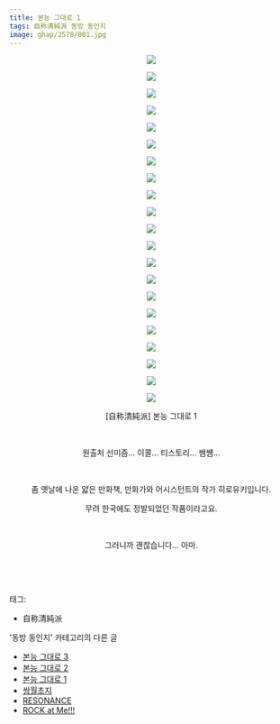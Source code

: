 ```yaml
---
title: 본능 그대로 1
tags: 自称清純派 동방_동인지
image: ghap/2578/001.jpg
---
```

<div class="article">
<p style="text-align: center; clear: none; float: none;"><img src="{{ site.nasurl }}/ghap/2578/001.jpg"/></p>
<p style="text-align: center; clear: none; float: none;"><img src="{{ site.nasurl }}/ghap/2578/002.jpg"/></p>
<p style="text-align: center; clear: none; float: none;"><img src="{{ site.nasurl }}/ghap/2578/003.jpg"/></p>
<p style="text-align: center; clear: none; float: none;"><img src="{{ site.nasurl }}/ghap/2578/004.jpg"/></p>
<p style="text-align: center; clear: none; float: none;"><img src="{{ site.nasurl }}/ghap/2578/005.jpg"/></p>
<p style="text-align: center; clear: none; float: none;"><img src="{{ site.nasurl }}/ghap/2578/006.jpg"/></p>
<p style="text-align: center; clear: none; float: none;"><img src="{{ site.nasurl }}/ghap/2578/007.jpg"/></p>
<p style="text-align: center; clear: none; float: none;"><img src="{{ site.nasurl }}/ghap/2578/008.jpg"/></p>
<p style="text-align: center; clear: none; float: none;"><img src="{{ site.nasurl }}/ghap/2578/009.jpg"/></p>
<p style="text-align: center; clear: none; float: none;"><img src="{{ site.nasurl }}/ghap/2578/010.jpg"/></p>
<p style="text-align: center; clear: none; float: none;"><img src="{{ site.nasurl }}/ghap/2578/011.jpg"/></p>
<p style="text-align: center; clear: none; float: none;"><img src="{{ site.nasurl }}/ghap/2578/012.jpg"/></p>
<p style="text-align: center; clear: none; float: none;"><img src="{{ site.nasurl }}/ghap/2578/013.jpg"/></p>
<p style="text-align: center; clear: none; float: none;"><img src="{{ site.nasurl }}/ghap/2578/014.jpg"/></p>
<p style="text-align: center; clear: none; float: none;"><img src="{{ site.nasurl }}/ghap/2578/015.jpg"/></p>
<p style="text-align: center; clear: none; float: none;"><img src="{{ site.nasurl }}/ghap/2578/016.jpg"/></p>
<p style="text-align: center; clear: none; float: none;"><img src="{{ site.nasurl }}/ghap/2578/017.jpg"/></p>
<p style="text-align: center; clear: none; float: none;"><img src="{{ site.nasurl }}/ghap/2578/018.jpg"/></p>
<p style="text-align: center; clear: none; float: none;"><img src="{{ site.nasurl }}/ghap/2578/019.jpg"/></p>
<p style="text-align: center; clear: none; float: none;"><img src="{{ site.nasurl }}/ghap/2578/020.jpg"/></p>
<p style="text-align: center; clear: none; float: none;"><img src="{{ site.nasurl }}/ghap/2578/021.jpg"/></p>
<p style="text-align: center; clear: none; float: none;">[自称清純派] 본능 그대로 1</p>
<p style="text-align: center; clear: none; float: none;"><br/></p>
<p style="text-align: center; clear: none; float: none;">원출처 선미즘... 이콜... 티스토리... 쌤썜...</p>
<p style="text-align: center; clear: none; float: none;"><br/></p>
<p style="text-align: center; clear: none; float: none;">좀 옛날에 나온 얇은 만화책, 만화가와 어시스턴트의 작가 히로유키입니다.</p>
<p style="text-align: center; clear: none; float: none;">무려 한국에도 정발되었던 작품이라고요.</p>
<p style="text-align: center; clear: none; float: none;"><br/></p>
<p style="text-align: center; clear: none; float: none;">그러니까 괜찮습니다... 아마.</p>
<p><br/></p>
<p><br/></p>
</div><div class="tagTrail">
<p>태그: </p>
<ul>
<li>自称清純派</li>
</ul>
</div><div class="another">
<p>'동방 동인지' 카테고리의 다른 글</p>
<ul>
<li><a href="/2016-10-14-ghap_2580">본능 그대로 3</a></li>
<li><a href="/2016-10-14-ghap_2579">본능 그대로 2</a></li>
<li><a href="/2016-10-14-ghap_2578">본능 그대로 1</a></li>
<li><a href="/2016-10-14-ghap_2577">쌍월초지</a></li>
<li><a href="/2016-10-14-ghap_2575">RESONANCE</a></li>
<li><a href="/2016-10-14-ghap_2574">ROCK at Me!!!</a></li>
</ul>
</div><div class="cb_module cb_fluid">
<div class="cb_wrt cb_profile">
</div><!-- commentList close -->
</div>